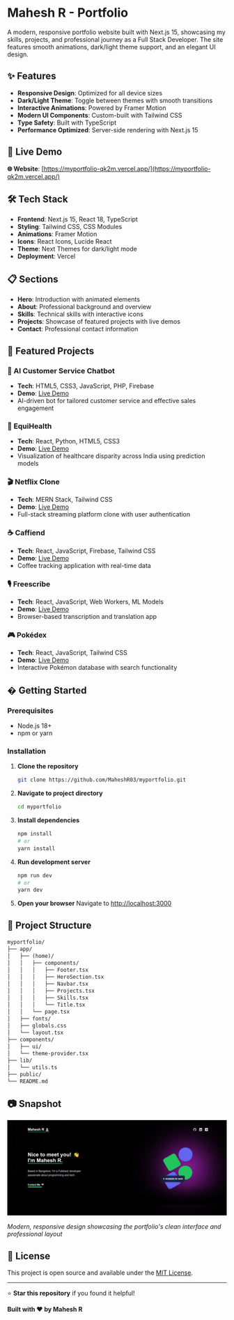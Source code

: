 # Mahesh R - Portfolio

A modern, responsive portfolio website built with Next.js 15, showcasing my skills, projects, and professional journey as a Full Stack Developer. The site features smooth animations, dark/light theme support, and an elegant UI design.

## ✨ Features

- **Responsive Design**: Optimized for all device sizes
- **Dark/Light Theme**: Toggle between themes with smooth transitions
- **Interactive Animations**: Powered by Framer Motion
- **Modern UI Components**: Custom-built with Tailwind CSS
- **Type Safety**: Built with TypeScript
- **Performance Optimized**: Server-side rendering with Next.js 15

## 🔗 Live Demo

**🌐 Website**: [https://myportfolio-qk2m.vercel.app/](https://myportfolio-qk2m.vercel.app/)

## 🛠️ Tech Stack

- **Frontend**: Next.js 15, React 18, TypeScript
- **Styling**: Tailwind CSS, CSS Modules
- **Animations**: Framer Motion
- **Icons**: React Icons, Lucide React
- **Theme**: Next Themes for dark/light mode
- **Deployment**: Vercel

## 📋 Sections

- **Hero**: Introduction with animated elements
- **About**: Professional background and overview
- **Skills**: Technical skills with interactive icons
- **Projects**: Showcase of featured projects with live demos
- **Contact**: Professional contact information

## 🎯 Featured Projects

### 🤖 AI Customer Service Chatbot
- **Tech**: HTML5, CSS3, JavaScript, PHP, Firebase
- **Demo**: [Live Demo](https://customer-service-chatbot-246d6.web.app/)
- AI-driven bot for tailored customer service and effective sales engagement

### 🏥 EquiHealth
- **Tech**: React, Python, HTML5, CSS3
- **Demo**: [Live Demo](https://equihealth.onrender.com)
- Visualization of healthcare disparity across India using prediction models

### 🎬 Netflix Clone
- **Tech**: MERN Stack, Tailwind CSS
- **Demo**: [Live Demo](https://netflix-clone-lkqt.onrender.com)
- Full-stack streaming platform clone with user authentication

### ☕ Caffiend
- **Tech**: React, JavaScript, Firebase, Tailwind CSS
- **Demo**: [Live Demo](https://caffiend-coffeetracker.vercel.app/)
- Coffee tracking application with real-time data

### 🎙️ Freescribe
- **Tech**: React, JavaScript, Web Workers, ML Models
- **Demo**: [Live Demo](https://free-scribe-alpha.vercel.app/)
- Browser-based transcription and translation app

### 🎮 Pokédex
- **Tech**: React, JavaScript, Tailwind CSS
- **Demo**: [Live Demo](https://pokedex-pokemon-list.vercel.app/)
- Interactive Pokémon database with search functionality

## � Getting Started

### Prerequisites
- Node.js 18+ 
- npm or yarn

### Installation

1. **Clone the repository**
   ```bash
   git clone https://github.com/MaheshR03/myportfolio.git
   ```

2. **Navigate to project directory**
   ```bash
   cd myportfolio
   ```

3. **Install dependencies**
   ```bash
   npm install
   # or
   yarn install
   ```

4. **Run development server**
   ```bash
   npm run dev
   # or
   yarn dev
   ```

5. **Open your browser**
   Navigate to [http://localhost:3000](http://localhost:3000)

## 📁 Project Structure

```
myportfolio/
├── app/
│   ├── (home)/
│   │   ├── components/
│   │   │   ├── Footer.tsx
│   │   │   ├── HeroSection.tsx
│   │   │   ├── Navbar.tsx
│   │   │   ├── Projects.tsx
│   │   │   ├── Skills.tsx
│   │   │   └── Title.tsx
│   │   └── page.tsx
│   ├── fonts/
│   ├── globals.css
│   └── layout.tsx
├── components/
│   ├── ui/
│   └── theme-provider.tsx
├── lib/
│   └── utils.ts
├── public/
└── README.md
```

## 📷 Snapshot

![alt text](snapshot.png)

*Modern, responsive design showcasing the portfolio's clean interface and professional layout*

## 📄 License

This project is open source and available under the [MIT License](LICENSE).

---

⭐ **Star this repository** if you found it helpful!

**Built with ❤️ by Mahesh R**

